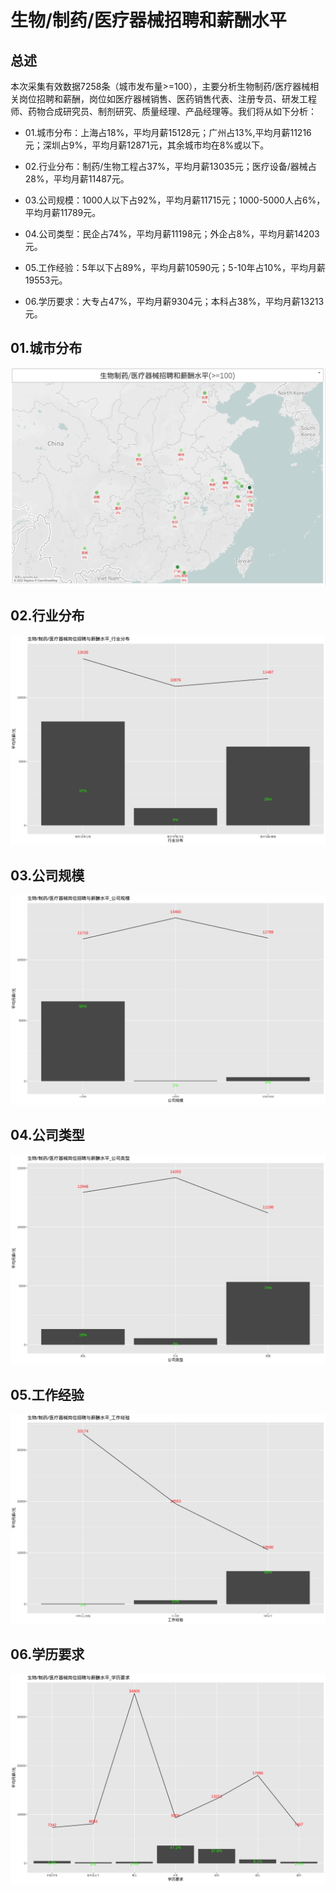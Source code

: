 # 生物/制药/医疗器械招聘和薪酬水平

## 总述

本次采集有效数据7258条（城市发布量\>=100），主要分析生物制药/医疗器械相关岗位招聘和薪酬，岗位如医疗器械销售、医药销售代表、注册专员、研发工程师、药物合成研究员、制剂研究、质量经理、产品经理等。我们将从如下分析：

-   01.城市分布：上海占18%，平均月薪15128元；广州占13%,平均月薪11216元；深圳占9%，平均月薪12871元，其余城市均在8%或以下。

-   02.行业分布：制药/生物工程占37%，平均月薪13035元；医疗设备/器械占28%，平均月薪11487元。

-   03.公司规模：1000人以下占92%，平均月薪11715元；1000-5000人占6%，平均月薪11789元。

-   04.公司类型：民企占74%，平均月薪11198元；外企占8%，平均月薪14203元。

-   05.工作经验：5年以下占89%，平均月薪10590元；5-10年占10%，平均月薪19553元。

-   06.学历要求：大专占47%，平均月薪9304元；本科占38%，平均月薪13213元。

## 01.城市分布

![roadmap](Rplot01_roadmap.png)

## 02.行业分布

![industries](Rplot02_industries.png)

## 03.公司规模

![com_size](Rplot03_com_size.png)

## 04.公司类型

![com_type](Rplot04_com_type.png)

## 05.工作经验

![experience](Rplot05_experience.png)

## 06.学历要求

![education](Rplot06_education.png)
